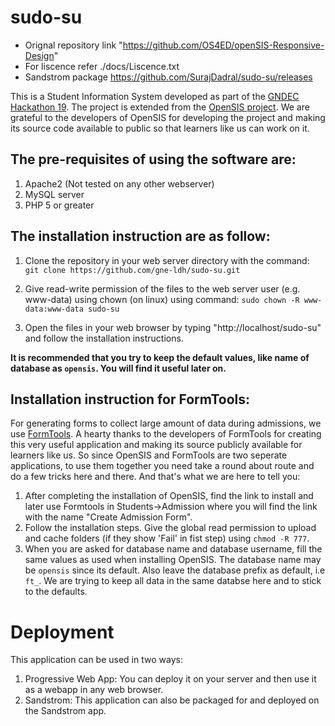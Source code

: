 # sudo-su

* Orignal repository link "https://github.com/OS4ED/openSIS-Responsive-Design"
* For liscence refer ./docs/Liscence.txt
* Sandstrom package https://github.com/SurajDadral/sudo-su/releases

This is a Student Information System developed as part of the [GNDEC Hackathon 19](https://docs.google.com/document/d/e/2PACX-1vQEq-pOaY6tpcgOrz-_Okw_L8bIZoDvq8Fr1WW6xD6ExY_aUJm9INa-If0mb2sM8ql7YbLsmGSK6IyU/pub).
The project is extended from the [OpenSIS project](https://github.com/OS4ED/openSIS-Responsive-Design). We are grateful to the developers of OpenSIS for developing the project and making its source code available to public so that learners like us can work on it.

## The pre-requisites of using the software are:

1. Apache2 (Not tested on any other webserver)
2. MySQL server
3. PHP 5 or greater

## The installation instruction are as follow:

1. Clone the repository in your web server directory with the command:
`git clone https://github.com/gne-ldh/sudo-su.git`

1. Give read-write permission of the files to the web server user (e.g. www-data) using chown (on linux) using command:
`sudo chown -R www-data:www-data sudo-su`

1. Open the files in your web browser by typing "http://localhost/sudo-su" and follow the installation instructions.

**It is recommended that you try to keep the default values, like name of database as `opensis`. You will find it useful later on.**

## Installation instruction for FormTools:

For generating forms to collect large amount of data during admissions, we use [FormTools](http://formtools.org/). A hearty thanks to the developers of FormTools for creating this very useful application and making its source publicly available for learners like us.
So since OpenSIS and FormTools are two seperate applications, to use them together you need take a round about route and do a few tricks here and there. And that's what we are here to tell you:

1. After completing the installation of OpenSIS, find the link to install and later use Formtools in Students->Admission where you will find the link with the name "Create Admission Form".
1. Follow the installation steps. Give the global read permission to upload and cache folders (if they show 'Fail' in fist step) using `chmod -R 777`.
1. When you are asked for database name and database username, fill the same values as used when installing OpenSIS. The database name may be `opensis` since its default. Also leave the database prefix as default, i.e `ft_`. We are trying to keep all data in the same databse here and to stick to the defaults.

# Deployment

This application can be used in two ways:

1. Progressive Web App: You can deploy it on your server and then use it as a webapp in any web browser.
1. Sandstrom: This application can also be packaged for and deployed on the Sandstrom app.
